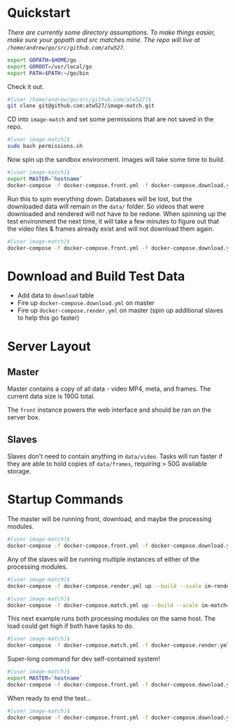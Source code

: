 # Quickstart

_There are currently some directory assumptions.  To make things easier, make sure your gopath and src matches mine.  The repo will live at `/home/andrew/go/src/github.com/atw527`._

```bash
export GOPATH=$HOME/go
export GOROOT=/usr/local/go
export PATH=$PATH:~/go/bin
```

Check it out.

```bash
#[user /home/andrew/go/src/github.com/atw527]$
git clone git@github.com:atw527/image-match.git
```

CD into `image-match` and set some permissions that are not saved in the repo.

```bash
#[user image-match]$
sudo bash permissions.sh
```

Now spin up the sandbox environment.  Images will take some time to build.

```bash
#[user image-match]$
export MASTER=`hostname`
docker-compose -f docker-compose.front.yml -f docker-compose.download.yml -f docker-compose.render.yml -f docker-compose.match.yml -f docker-compose.sandbox.yml up --build
```

Run this to spin everything down.  Databases will be lost, but the downloaded data will remain in the `data/` folder.  So videos that were downloaded and rendered will not have to be redone.  When spinning up the test environment the next time, it will take a few minutes to figure out that the video files & frames already exist and will not download them again.

```bash
#[user image-match]$
docker-compose -f docker-compose.front.yml -f docker-compose.download.yml -f docker-compose.render.yml -f docker-compose.match.yml -f docker-compose.sandbox.yml down --remove-orphans
```

# Download and Build Test Data

- Add data to `download` table
- Fire up `docker-compose.download.yml` on master
- Fire up `docker-compose.render.yml` on master (spin up additional slaves to help this go faster)

# Server Layout

## Master

Master contains a copy of all data - video MP4, meta, and frames.  The current data size is 190G total.

The `front` instance powers the web interface and should be ran on the server box.

## Slaves

Slaves don't need to contain anything in `data/video`.  Tasks will run faster if they are able to hold copies of `data/frames`, requiring > 50G available storage.

# Startup Commands

The master will be running front, download, and maybe the processing modules.

```bash
#[user image-match]$
docker-compose -f docker-compose.front.yml -f docker-compose.download.yml -f docker-compose.render.yml -f docker-compose.match.yml up --build
```

Any of the slaves will be running multiple instances of either of the processing modules.

```bash
#[user image-match]$
docker-compose -f docker-compose.render.yml up --build --scale im-render=2
```

```bash
#[user image-match]$
docker-compose -f docker-compose.match.yml up --build --scale im-match=2
```

This next example runs both processing modules on the same host.  The load could get high if both have tasks to do.

```bash
#[user image-match]$
docker-compose -f docker-compose.match.yml -f docker-compose.render.yml up --build --scale im-match=2 im-render=2
```

Super-long command for dev self-contained system!

```bash
#[user image-match]$
export MASTER=`hostname`
docker-compose -f docker-compose.front.yml -f docker-compose.download.yml -f docker-compose.render.yml -f docker-compose.match.yml -f docker-compose.sandbox.yml up --build
```

When ready to end the test...

```bash
#[user image-match]$
docker-compose -f docker-compose.front.yml -f docker-compose.download.yml -f docker-compose.render.yml -f docker-compose.match.yml -f docker-compose.sandbox.yml down --remove-orphans
```
